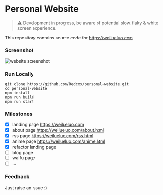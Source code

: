 # Personal Website

> :warning: Development in progress, be aware of potential slow, flaky & white screen experience.

This repository contains source code for https://weilueluo.com.

### Screenshot
![website screenshot](https://user-images.githubusercontent.com/39546701/209574676-94799146-f218-409e-9c15-eae51916fc92.png)

### Run Locally
```
git clone https://github.com/Redcxx/personal-website.git
cd personal-website
npm install
npm run build
npm run start
```

### Milestones
- [x] landing page https://weilueluo.com
- [x] about page https://weilueluo.com/about.html
- [x] rss page https://weilueluo.com/rss.html
- [x] anime page https://weilueluo.com/anime.html
- [x] refactor landing page
- [ ] blog page
- [ ] waifu page
- [ ] ...

### Feedback
Just raise an issue :)
